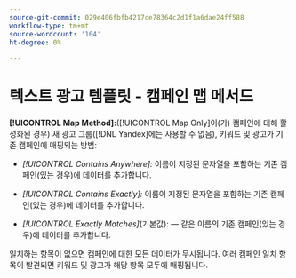 ```yaml
---
source-git-commit: 029e406fbfb4217ce78364c2d1f1a6dae24ff588
workflow-type: tm+mt
source-wordcount: '104'
ht-degree: 0%

---
```

# 텍스트 광고 템플릿 - 캠페인 맵 메서드

**[!UICONTROL Map Method]:**([!UICONTROL Map Only]이(가) 캠페인에 대해 활성화된 경우) 새 광고 그룹([!DNL Yandex]에는 사용할 수 없음), 키워드 및 광고가 기존 캠페인에 매핑되는 방법:

* *[!UICONTROL Contains Anywhere]:* 이름이 지정된 문자열을 포함하는 기존 캠페인(있는 경우)에 데이터를 추가합니다.

* *[!UICONTROL Contains Exactly]:* 이름이 지정된 문자열을 포함하는 기존 캠페인(있는 경우)에 데이터를 추가합니다.

* *[!UICONTROL Exactly Matches]*(기본값): — 같은 이름의 기존 캠페인(있는 경우)에 데이터를 추가합니다.

일치하는 항목이 없으면 캠페인에 대한 모든 데이터가 무시됩니다. 여러 캠페인 일치 항목이 발견되면 키워드 및 광고가 해당 항목 모두에 매핑됩니다.

